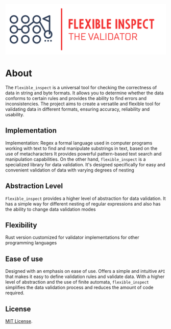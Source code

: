 ![logo](<logo/svg/Color logo - no background.svg>)

# About
The `Flexible_inspect` is a universal tool for checking the correctness of data in string and byte formats. 
It allows you to determine whether the data conforms to certain rules and provides the ability to find errors and inconsistencies.
The project aims to create a versatile and flexible tool for validating data in different formats, ensuring accuracy, reliability and usability.

## Implementation
Implementation: Regex a formal language used in computer programs working with text to find and manipulate substrings in text,
based on the use of metacharacters It provides powerful pattern-based text search and manipulation capabilities.
On the other hand, `flexible_inspect` is a specialized library for data validation.
It's designed specifically for easy and convenient validation of data with varying degrees of nesting

## Abstraction Level
`Flexible_inspect` provides a higher level of abstraction for data validation.
It has a simple way for different nesting of regular expressions and also has the ability to change data validation modes

## Flexibility
Rust version customized for validator implementations for other programming languages

## Ease of use
Designed with an emphasis on ease of use. Offers a simple and intuitive `API` that makes it easy to define validation rules and validate data.
With a higher level of abstraction and the use of finite automata, `flexible_inspect` simplifies the data validation process and reduces the amount of code required.

## License
[MIT License](./LICENSE).